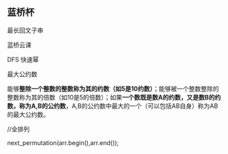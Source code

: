## 蓝桥杯

最长回文子串

蓝桥云课

DFS 快速幂



最大公约数

能够**整除一个整数的整数称为其的约数（如5是10约数）**；能够被一个整数整除的整数称为其的倍数（如10是5的倍数）；如果**一个数既是数A的约数，又是数B的约数，称为A,B的公约数**，A,B的公约数中最大的一个（可以包括AB自身）称为AB的最大公约数。





//全排列

next_permutation(arr.begin(),arr.end());